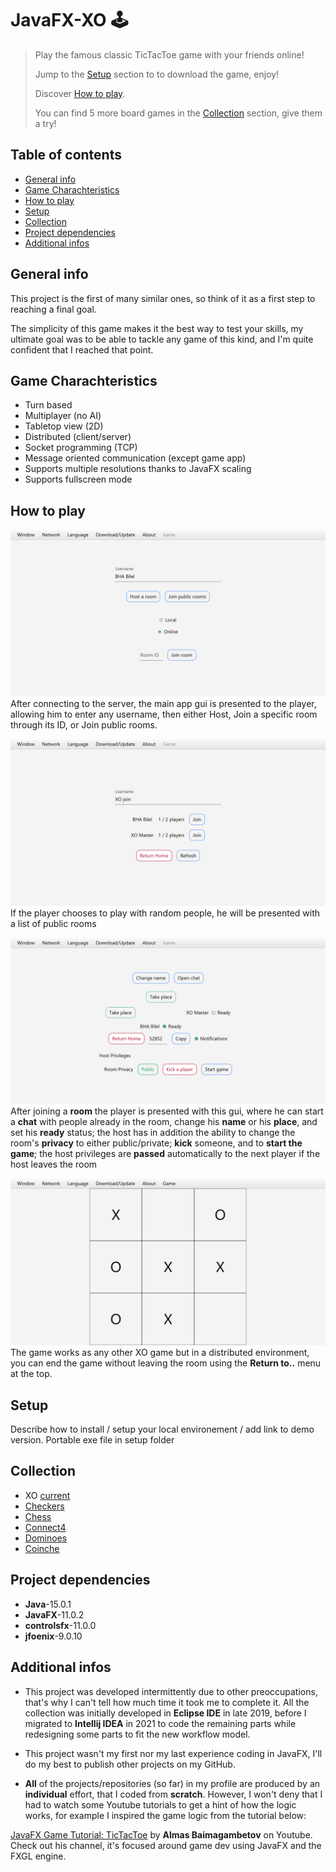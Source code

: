 # JavaFX-XO 🕹️

> Play the famous classic TicTacToe game with your friends online!
> 
> Jump to the [Setup](#setup) section to to download the game, enjoy!
> 
> Discover [How to play](#how-to-play).
> 
> You can find 5 more board games in the [Collection](#collection) section, give them a try!

## Table of contents
* [General info](#general-info)
* [Game Charachteristics](game-charachteristics)
* [How to play](#how-to-play)
* [Setup](#setup)
* [Collection](#collection)
* [Project dependencies](#project-dependencies)
* [Additional infos](#additional-infos)

## General info
This project is the first of many similar ones, so think of it as a first step to reaching a final goal.

The simplicity of this game makes it the best way to test your skills, my ultimate goal was to be able to tackle any game of this kind, and I'm quite confident that I reached that point.

## Game Charachteristics
- Turn based
- Multiplayer (no AI)
- Tabletop view (2D)
- Distributed (client/server)
- Socket programming (TCP)
- Message oriented communication (except game app)
- Supports multiple resolutions thanks to JavaFX scaling
- Supports fullscreen mode

## How to play

![Main app gui](./screenshots/mainApp.png)
After connecting to the server, the main app gui is presented to the player, allowing him to enter any username, then either Host, Join a specific room through its ID, or Join public rooms.

![Join app gui](./screenshots/joinApp.png)
If the player chooses to play with random people, he will be presented with a list of public rooms

![Room app gui](./screenshots/roomApp.png)
After joining a **room** the player is presented with this gui, where he can start a **chat** with people already in the room, change his **name** or his **place**, and set his **ready** status; the host has in addition the ability to change the room's **privacy** to either public/private; **kick** someone, and to **start the game**; the host privileges are **passed** automatically to the next player if the host leaves the room

![Game app gui](./screenshots/gameApp.png)
The game works as any other XO game but in a distributed environment, you can end the game without leaving the room using the **Return to..** menu at the top.

## Setup
Describe how to install / setup your local environement / add link to demo version.
Portable exe file in setup folder

## Collection
- XO [current](https://github.com/BHA-Bilel/JavaFX-XO)
- [Checkers](https://github.com/BHA-Bilel/JavaFX-CHECKERS)
- [Chess](https://github.com/BHA-Bilel/JavaFX-CHESS)
- [Connect4](https://github.com/BHA-Bilel/JavaFX-CONNECT4)
- [Dominoes](https://github.com/BHA-Bilel/JavaFX-DOMINOS)
- [Coinche](https://github.com/BHA-Bilel/JavaFX-COINCHE)

## Project dependencies
- **Java**-15.0.1
- **JavaFX**-11.0.2
- **controlsfx**-11.0.0
- **jfoenix**-9.0.10

## Additional infos
- This project was developed intermittently due to other preoccupations, that's why I can't tell how much time it took me to complete it.
All the collection was initially developed in **Eclipse IDE** in late 2019, before I migrated to **Intellij IDEA** in 2021 to code the remaining parts while redesigning some parts to fit the new workflow model.

- This project wasn't my first nor my last experience coding in JavaFX, I'll do my best to publish other projects on my GitHub.

- **All** of the projects/repositories (so far) in my profile are produced by an **individual** effort, that I coded from **scratch**. However, I won't deny that I had to watch some Youtube tutorials to get a hint of how the logic works, for example I inspired the game logic from the tutorial below:

[JavaFX Game Tutorial: TicTacToe](https://www.youtube.com/watch?v=Uj8rPV6JbCE) by **Almas Baimagambetov** on Youtube. Check out his channel, it's focused around game dev using JavaFX and the FXGL engine.
